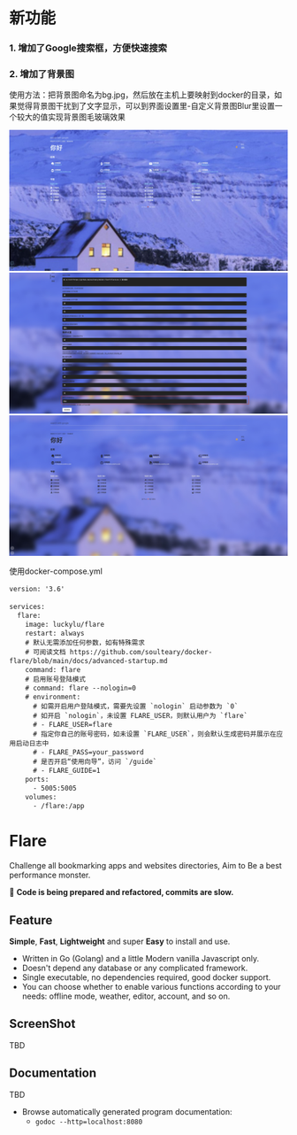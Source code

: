 # 新功能
### 1. 增加了Google搜索框，方便快速搜索
### 2. 增加了背景图
使用方法：把背景图命名为bg.jpg，然后放在主机上要映射到docker的目录，如果觉得背景图干扰到了文字显示，可以到界面设置里-自定义背景图Blur里设置一个较大的值实现背景图毛玻璃效果

![homepage screenshot](https://github.com/luckylu/flare/raw/main/screenshots/homepage.jpg)
![setting screenshot](https://github.com/luckylu/flare/raw/main/screenshots/setting.jpg)
![homepage-blur screenshot](https://github.com/luckylu/flare/raw/main/screenshots/homepage-blur.jpg)

使用docker-compose.yml
```shell
version: '3.6'

services:
  flare:
    image: luckylu/flare
    restart: always
    # 默认无需添加任何参数，如有特殊需求
    # 可阅读文档 https://github.com/soulteary/docker-flare/blob/main/docs/advanced-startup.md
    command: flare
    # 启用账号登陆模式
    # command: flare --nologin=0
    # environment:
      # 如需开启用户登陆模式，需要先设置 `nologin` 启动参数为 `0`
      # 如开启 `nologin`，未设置 FLARE_USER，则默认用户为 `flare`
      # - FLARE_USER=flare
      # 指定你自己的账号密码，如未设置 `FLARE_USER`，则会默认生成密码并展示在应用启动日志中
      # - FLARE_PASS=your_password
      # 是否开启“使用向导”，访问 `/guide`
      # - FLARE_GUIDE=1
    ports:
      - 5005:5005
    volumes:
      - /flare:/app
```

# Flare

Challenge all bookmarking apps and websites directories, Aim to Be a best performance monster.

🚧 **Code is being prepared and refactored, commits are slow.**

## Feature

**Simple**, **Fast**, **Lightweight** and super **Easy** to install and use.

- Written in Go (Golang) and a little Modern vanilla Javascript only.
- Doesn't depend any database or any complicated framework.
- Single executable, no dependencies required, good docker support.
- You can choose whether to enable various functions according to your needs: offline mode, weather, editor, account, and so on.

## ScreenShot

TBD

## Documentation

TBD

- Browse automatically generated program documentation:
    - `godoc --http=localhost:8080`

